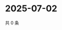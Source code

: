 # 2025-07-02

共 0 条

<!-- BEGIN ZHIHUQUESTIONS -->
<!-- 最后更新时间 Wed Jul 02 2025 10:45:47 GMT+0800 (China Standard Time) -->

<!-- END ZHIHUQUESTIONS -->
